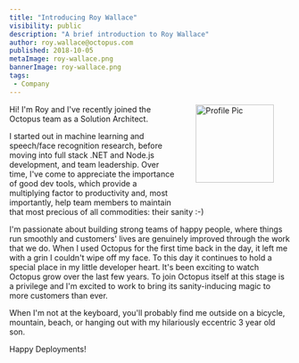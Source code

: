 ```yaml
---
title: "Introducing Roy Wallace"
visibility: public
description: "A brief introduction to Roy Wallace"
author: roy.wallace@octopus.com
published: 2018-10-05
metaImage: roy-wallace.png
bannerImage: roy-wallace.png
tags:
 - Company
---
```

<div style="float: right; margin: 30px; margin-top: 0">
<img alt="Profile Pic" src="https://i.octopus.com/site/team/roy-wallace.2.jpg" height="140" width="140" />
</div>

Hi! I'm Roy and I've recently joined the Octopus team as a Solution Architect. 

I started out in machine learning and speech/face recognition research, before moving into full stack .NET and Node.js development, and team leadership.
Over time, I've come to appreciate the importance of good dev tools, which provide a multiplying factor to productivity and, most importantly, help team members to maintain 
that most precious of all commodities: their sanity :-)

I'm passionate about building strong teams of happy people, where things run smoothly and customers' lives are genuinely improved through the work that we do.
When I used Octopus for the first time back in the day, it left me with a grin I couldn't wipe off my face.
To this day it continues to hold a special place in my little developer heart. It's been exciting to watch Octopus grow over the last few years.
To join Octopus itself at this stage is a privilege and I'm excited to work to bring its sanity-inducing magic to more customers than ever.

When I'm not at the keyboard, you'll probably find me outside on a bicycle, mountain, beach, or hanging out with my hilariously eccentric 3 year old son. 

Happy Deployments!
